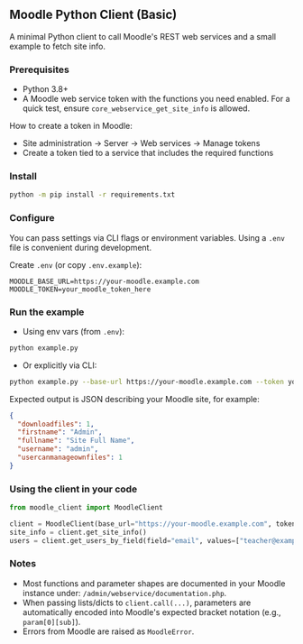 ## Moodle Python Client (Basic)

A minimal Python client to call Moodle's REST web services and a small example to fetch site info.

### Prerequisites
- Python 3.8+
- A Moodle web service token with the functions you need enabled. For a quick test, ensure `core_webservice_get_site_info` is allowed.

How to create a token in Moodle:
- Site administration → Server → Web services → Manage tokens
- Create a token tied to a service that includes the required functions

### Install

```bash
python -m pip install -r requirements.txt
```

### Configure

You can pass settings via CLI flags or environment variables. Using a `.env` file is convenient during development.

Create `.env` (or copy `.env.example`):

```env
MOODLE_BASE_URL=https://your-moodle.example.com
MOODLE_TOKEN=your_moodle_token_here
```

### Run the example

- Using env vars (from `.env`):

```bash
python example.py
```

- Or explicitly via CLI:

```bash
python example.py --base-url https://your-moodle.example.com --token your_moodle_token_here
```

Expected output is JSON describing your Moodle site, for example:

```json
{
  "downloadfiles": 1,
  "firstname": "Admin",
  "fullname": "Site Full Name",
  "username": "admin",
  "usercanmanageownfiles": 1
}
```

### Using the client in your code

```python
from moodle_client import MoodleClient

client = MoodleClient(base_url="https://your-moodle.example.com", token="your_token")
site_info = client.get_site_info()
users = client.get_users_by_field(field="email", values=["teacher@example.com"])  # returns a list
```

### Notes
- Most functions and parameter shapes are documented in your Moodle instance under: `/admin/webservice/documentation.php`.
- When passing lists/dicts to `client.call(...)`, parameters are automatically encoded into Moodle's expected bracket notation (e.g., `param[0][sub]`).
- Errors from Moodle are raised as `MoodleError`.